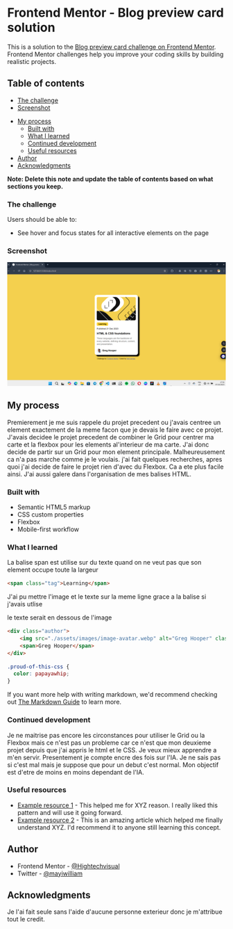 # Frontend Mentor - Blog preview card solution

This is a solution to the [Blog preview card challenge on Frontend Mentor](https://www.frontendmentor.io/challenges/blog-preview-card-ckPaj01IcS). Frontend Mentor challenges help you improve your coding skills by building realistic projects. 

## Table of contents

  - [The challenge](#the-challenge)
  - [Screenshot](#screenshot)
<!--  - [Links](#links)-->
- [My process](#my-process)
  - [Built with](#built-with)
  - [What I learned](#what-i-learned)
  - [Continued development](#continued-development)
  - [Useful resources](#useful-resources)
- [Author](#author)
- [Acknowledgments](#acknowledgments)

**Note: Delete this note and update the table of contents based on what sections you keep.**


### The challenge

Users should be able to:

- See hover and focus states for all interactive elements on the page

### Screenshot

![](./design/screenshot.png)


<!--### Links.

- Solution URL: [Add solution URL here](https://your-solution-url.com)
- Live Site URL: [Add live site URL here](https://your-live-site-url.com)
-->
## My process

Premierement je me suis rappele du projet precedent ou j'avais centree un element exactement de la meme facon que je devais le faire avec ce projet. J'avais decidee le projet precedent de combiner le Grid pour centrer ma carte et la flexbox pour les elements al'interieur de ma carte. J'ai donc decide de partir sur un Grid pour mon element principale. Malheureusement ca n'a pas marche comme je le voulais. j'ai fait quelques recherches, apres quoi j'ai decide de faire le projet rien d'avec du Flexbox. Ca a ete plus facile ainsi.
J'ai aussi galere dans l'organisation de mes balises HTML. 

### Built with

- Semantic HTML5 markup
- CSS custom properties
- Flexbox
- Mobile-first workflow

### What I learned

La balise span est utilise sur du texte quand on ne veut pas que son element occupe toute la largeur
```html
<span class="tag">Learning</span>
```

J'ai pu mettre l'image et le texte sur la meme ligne grace  a la balise <span> si j'avais utlise <p> le texte serait en dessous de l'image
```html
<div class="author">
    <img src="./assets/images/image-avatar.webp" alt="Greg Hooper" class="avatar">
    <span>Greg Hooper</span>
</div>
```
```css
.proud-of-this-css {
  color: papayawhip;
}
```


If you want more help with writing markdown, we'd recommend checking out [The Markdown Guide](https://www.markdownguide.org/) to learn more.


### Continued development

Je ne maitrise pas encore les circonstances pour utiliser le Grid ou la Flexbox mais ce n'est pas un probleme car ce n'est que mon deuxieme projet depuis que j'ai appris le html et le CSS. Je veux mieux apprendre a m'en servir. Presentement je compte encre des fois sur l'IA. Je ne sais pas si c'est mal mais je suppose que pour un debut c'est normal. Mon objectif est d'etre de moins en moins dependant de l'IA.


### Useful resources

- [Example resource 1](https://www.example.com) - This helped me for XYZ reason. I really liked this pattern and will use it going forward.
- [Example resource 2](https://www.example.com) - This is an amazing article which helped me finally understand XYZ. I'd recommend it to anyone still learning this concept.


## Author

<!-- - Website - [Add your name here](https://www.your-site.com) -->
- Frontend Mentor - [@Hightechvisual](https://www.frontendmentor.io/profile/Hightechvisual)
- Twitter - [@mayiwilliam](https://x.com/mayiwilliam?t=Gg_xHm-Ms27YJzwSY646Pg&s=09)

## Acknowledgments

Je l'ai fait seule sans l'aide d'aucune personne exterieur donc je m'attribue tout le credit.
